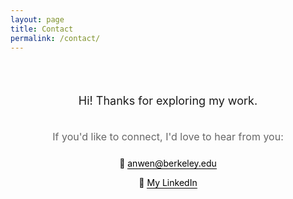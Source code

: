 ```yaml
---
layout: page
title: Contact
permalink: /contact/
---
```


<div style="text-align: center; padding: 32px; max-width: 600px; margin: 0 auto;">
  <p style="font-size: 18px; margin-bottom: 32px; line-height: 1.6;">
    Hi! Thanks for exploring my work.
  </p>
  
  <p style="font-size: 16px; margin-bottom: 24px; color: #666;">
    If you'd like to connect, I'd love to hear from you:
  </p>
  
  <div style="margin-bottom: 24px;">
    <p style="margin-bottom: 12px;">
      📧 <a href="mailto:anwenhuang0@gmail.com" style="color: #000; text-decoration: none; border-bottom: 1px solid #000;">anwen@berkeley.edu</a>
    </p>
    <p style="margin-bottom: 0;">
      💼 <a href="https://www.linkedin.com/in/anwenhuang" target="_blank" style="color: #000; text-decoration: none; border-bottom: 1px solid #000;">My LinkedIn</a>
    </p>
  </div>
</div>